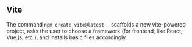 ## Vite

The command `npm create vite@latest .` scaffolds a new vite-powered project, asks the user to choose a framework (for frontend, like React, Vue.js, etc.), and installs basic files accordingly.
